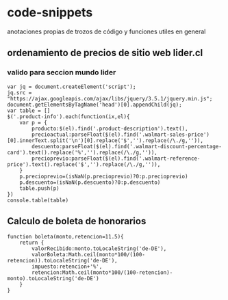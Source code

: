 # code-snippets
anotaciones propias de trozos de código y funciones utiles en general

## ordenamiento de precios de sitio web lider.cl
### valido para seccion mundo lider 
```
var jq = document.createElement('script');
jq.src = "https://ajax.googleapis.com/ajax/libs/jquery/3.5.1/jquery.min.js";
document.getElementsByTagName('head')[0].appendChild(jq);
var table = []
$('.product-info').each(function(ix,el){
    var p = {
        producto:$(el).find('.product-description').text(),
        precioactual:parseFloat($(el).find('.walmart-sales-price')[0].innerText.split('\n')[0].replace('$','').replace(/\./g,'')),
        descuento:parseFloat($(el).find('.walmart-discount-percentage-card').text().replace('%','').replace(/\./g,'')),
        precioprevio:parseFloat($(el).find('.walmart-reference-price').text().replace('$','').replace(/\./g,'')),
    }
    p.precioprevio=(isNaN(p.precioprevio)?0:p.precioprevio)
    p.descuento=(isNaN(p.descuento)?0:p.descuento)
    table.push(p)
})
console.table(table)
```

## Calculo de boleta de honorarios
```
function boleta(monto,retencion=11.5){
    return {
        valorRecibido:monto.toLocaleString('de-DE'),
        valorBoleta:Math.ceil(monto*100/(100-retencion)).toLocaleString('de-DE'),
        impuesto:retencion+'%',
        retencion:Math.ceil(monto*100/(100-retencion)-monto).toLocaleString('de-DE')
    }
}
```
